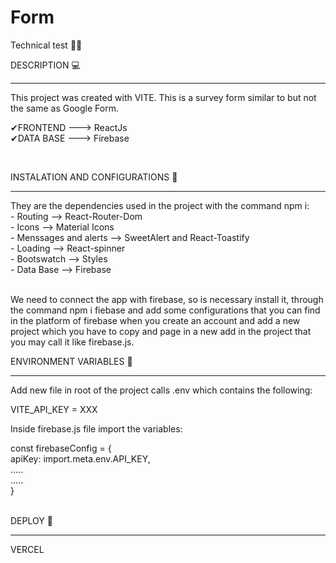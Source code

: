 # Form
Technical test 👩‍💻

DESCRIPTION 💻 
<hr>
This project was created with VITE. This is a survey form similar to but not the same as Google Form. 

<br>

✔FRONTEND ---> ReactJs 
<br/>
✔DATA BASE ---> Firebase

<br>

INSTALATION AND CONFIGURATIONS 🔧
<hr>
They are the dependencies used in the project with the command npm i:

<br/>
- Routing --> React-Router-Dom <br/>
- Icons --> Material Icons <br/>
- Menssages and alerts --> SweetAlert and React-Toastify <br/>
- Loading --> React-spinner <br/>
- Bootswatch --> Styles <br/>
- Data Base --> Firebase <br/>
<br>

We need to connect the app with firebase, so is necessary install it, through the command npm i fiebase and add some configurations that you can find in the platform of firebase when you create an account and add a new project which you have to copy and page in a new add in the project that you may call it like firebase.js.

ENVIRONMENT VARIABLES 🔑
<hr>
Add new file in root of the project calls .env  which contains the following:

VITE_API_KEY = XXX 

Inside firebase.js file import the variables:

const firebaseConfig = { <br/>
  apiKey: import.meta.env.API_KEY, <br/>
   .....<br/>
   .....<br/>
}

<br>
DEPLOY 🚀
<hr>
VERCEL 


